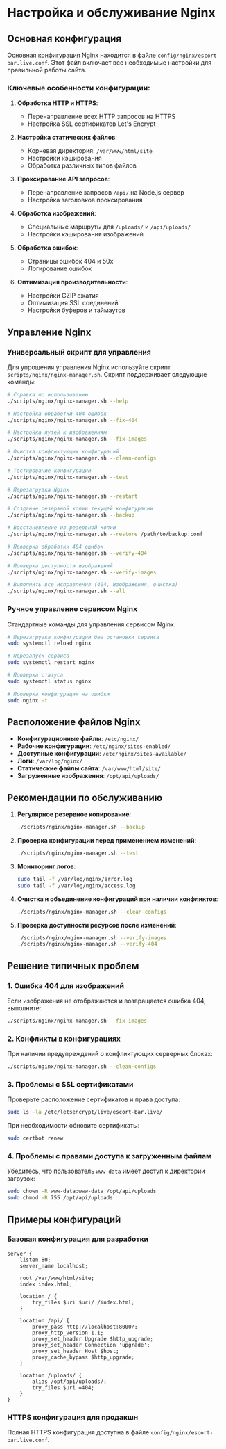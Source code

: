 # Настройка и обслуживание Nginx

## Основная конфигурация

Основная конфигурация Nginx находится в файле `config/nginx/escort-bar.live.conf`. Этот файл включает все необходимые настройки для правильной работы сайта.

### Ключевые особенности конфигурации:

1. **Обработка HTTP и HTTPS**:
   - Перенаправление всех HTTP запросов на HTTPS
   - Настройка SSL сертификатов Let's Encrypt

2. **Настройка статических файлов**:
   - Корневая директория: `/var/www/html/site`
   - Настройки кэширования
   - Обработка различных типов файлов

3. **Проксирование API запросов**:
   - Перенаправление запросов `/api/` на Node.js сервер
   - Настройка заголовков проксирования

4. **Обработка изображений**:
   - Специальные маршруты для `/uploads/` и `/api/uploads/`
   - Настройки кэширования изображений

5. **Обработка ошибок**:
   - Страницы ошибок 404 и 50x
   - Логирование ошибок

6. **Оптимизация производительности**:
   - Настройки GZIP сжатия
   - Оптимизация SSL соединений
   - Настройки буферов и таймаутов

## Управление Nginx

### Универсальный скрипт для управления

Для упрощения управления Nginx используйте скрипт `scripts/nginx/nginx-manager.sh`. Скрипт поддерживает следующие команды:

```bash
# Справка по использованию
./scripts/nginx/nginx-manager.sh --help

# Настройка обработки 404 ошибок
./scripts/nginx/nginx-manager.sh --fix-404

# Настройка путей к изображениям
./scripts/nginx/nginx-manager.sh --fix-images

# Очистка конфликтующих конфигураций
./scripts/nginx/nginx-manager.sh --clean-configs

# Тестирование конфигурации
./scripts/nginx/nginx-manager.sh --test

# Перезагрузка Nginx
./scripts/nginx/nginx-manager.sh --restart

# Создание резервной копии текущей конфигурации
./scripts/nginx/nginx-manager.sh --backup

# Восстановление из резервной копии
./scripts/nginx/nginx-manager.sh --restore /path/to/backup.conf

# Проверка обработки 404 ошибок
./scripts/nginx/nginx-manager.sh --verify-404

# Проверка доступности изображений
./scripts/nginx/nginx-manager.sh --verify-images

# Выполнить все исправления (404, изображения, очистка)
./scripts/nginx/nginx-manager.sh --all
```

### Ручное управление сервисом Nginx

Стандартные команды для управления сервисом Nginx:

```bash
# Перезагрузка конфигурации без остановки сервиса
sudo systemctl reload nginx

# Перезапуск сервиса
sudo systemctl restart nginx

# Проверка статуса
sudo systemctl status nginx

# Проверка конфигурации на ошибки
sudo nginx -t
```

## Расположение файлов Nginx

- **Конфигурационные файлы**: `/etc/nginx/`
- **Рабочие конфигурации**: `/etc/nginx/sites-enabled/`
- **Доступные конфигурации**: `/etc/nginx/sites-available/`
- **Логи**: `/var/log/nginx/`
- **Статические файлы сайта**: `/var/www/html/site/`
- **Загруженные изображения**: `/opt/api/uploads/`

## Рекомендации по обслуживанию

1. **Регулярное резервное копирование**:
   ```bash
   ./scripts/nginx/nginx-manager.sh --backup
   ```

2. **Проверка конфигурации перед применением изменений**:
   ```bash
   ./scripts/nginx/nginx-manager.sh --test
   ```

3. **Мониторинг логов**:
   ```bash
   sudo tail -f /var/log/nginx/error.log
   sudo tail -f /var/log/nginx/access.log
   ```

4. **Очистка и объединение конфигураций при наличии конфликтов**:
   ```bash
   ./scripts/nginx/nginx-manager.sh --clean-configs
   ```

5. **Проверка доступности ресурсов после изменений**:
   ```bash
   ./scripts/nginx/nginx-manager.sh --verify-images
   ./scripts/nginx/nginx-manager.sh --verify-404
   ```

## Решение типичных проблем

### 1. Ошибка 404 для изображений

Если изображения не отображаются и возвращается ошибка 404, выполните:

```bash
./scripts/nginx/nginx-manager.sh --fix-images
```

### 2. Конфликты в конфигурациях

При наличии предупреждений о конфликтующих серверных блоках:

```bash
./scripts/nginx/nginx-manager.sh --clean-configs
```

### 3. Проблемы с SSL сертификатами

Проверьте расположение сертификатов и права доступа:

```bash
sudo ls -la /etc/letsencrypt/live/escort-bar.live/
```

При необходимости обновите сертификаты:

```bash
sudo certbot renew
```

### 4. Проблемы с правами доступа к загруженным файлам

Убедитесь, что пользователь `www-data` имеет доступ к директории загрузок:

```bash
sudo chown -R www-data:www-data /opt/api/uploads
sudo chmod -R 755 /opt/api/uploads
```

## Примеры конфигураций

### Базовая конфигурация для разработки

```nginx
server {
    listen 80;
    server_name localhost;

    root /var/www/html/site;
    index index.html;

    location / {
        try_files $uri $uri/ /index.html;
    }

    location /api/ {
        proxy_pass http://localhost:8000/;
        proxy_http_version 1.1;
        proxy_set_header Upgrade $http_upgrade;
        proxy_set_header Connection 'upgrade';
        proxy_set_header Host $host;
        proxy_cache_bypass $http_upgrade;
    }

    location /uploads/ {
        alias /opt/api/uploads/;
        try_files $uri =404;
    }
}
```

### HTTPS конфигурация для продакшн

Полная HTTPS конфигурация доступна в файле `config/nginx/escort-bar.live.conf`. 